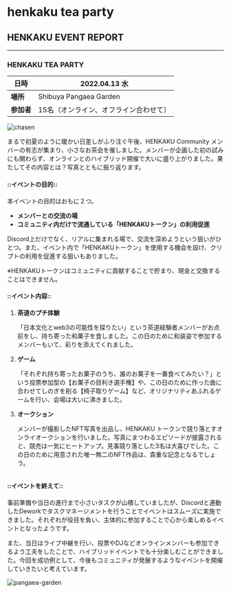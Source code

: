 # henkaku tea party

## HENKAKU EVENT REPORT

---

### HENKAKU TEA PARTY

| **日時**  | 2022.04.13 水           |
| ------- | ---------------------- |
| **場所**  | Shibuya Pangaea Garden |
| **参加者** | 15名（オンライン、オフライン合わせて）   |

![chasen](https://user-images.githubusercontent.com/100918937/165732897-4c863135-4e8d-4a89-b9d5-aa61b541f118.jpg)


まるで初夏のように暖かい日差しがふり注ぐ午後、HENKAKU Community メンバーの有志が集まり、小さなお茶会を催しました。メンバーが企画した初の試みにも関わらず、オンラインとのハイブリッド開催で大いに盛り上がりました。果たしてその内容とは？写真とともに振り返ります。

#### ::イベントの目的::

本イベントの目的はおもに２つ。

- **メンバーとの交流の場**
- **コミュニティ内だけで流通している「HENKAKUトークン」の利用促進**

Discord上だけでなく、リアルに集まれる場で、交流を深めようという狙いがひとつ。また、イベント内で「HENKAKUトークン」を使用する機会を設け、クリプトの利用を促進する狙いもありました。

※HENKAKUトークンはコミュニティに貢献することで貯まり、現金と交換することはできません。

#### ::イベント内容::

1. **茶道のプチ体験**

   「日本文化とweb3の可能性を探りたい」という茶道経験者メンバーがお点前をし、持ち寄った和菓子を食しました。この日のために和装姿で参加するメンバーもいて、彩りを添えてくれました。

1. **ゲーム**

   「それぞれ持ち寄ったお菓子のうち、誰のお菓子を一番食べてみたい？」という投票参加型の【お菓子の目利き選手権】や、この日のために作った曲に合わせてしのぎを削る【椅子取りゲーム】など、オリジナリティあふれるゲームを行い、会場は大いに沸きました。

1. **オークション**

   メンバーが撮影したNFT写真を出品し、HENKAKU トークンで競り落とすオンライオークションを行いました。写真にまつわるエピソードが披露されると、競売は一気にヒートアップ。見事競り落とした3名は大喜びでした。この日のために用意された唯一無二のNFT作品は、貴重な記念となるでしょう。

```other

```


#### ::イベントを終えて::

事前準備や当日の進行まで小さいタスクが山積していましたが、Discordと連動したDeworkでタスクマネージメントを行うことでイベントはスムーズに実施できました。それぞれが役目を負い、主体的に参加することで心から楽しめるイベントとなったようです。

また、当日はライブ中継を行い、投票やDJなどオンラインメンバーも参加できるよう工夫をしたことで、ハイブリッドイベントでも十分楽しむことができました。今回を成功例として、今後もコミュニティが発展するようなイベントを開催していきたいと考えています。

![pangaea-garden](https://user-images.githubusercontent.com/100918937/165733053-7a94a3ba-3b58-4e01-9394-4b366ba99a07.jpeg)

